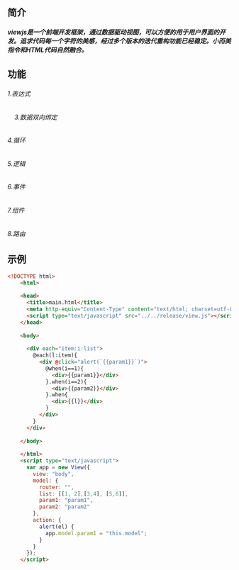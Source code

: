 ## 简介
#####     viewjs是一个前端开发框架，通过数据驱动视图，可以方便的用于用户界面的开发。追求代码每一个字符的美感，经过多个版本的迭代重构功能已经稳定。小而美指令和HTML代码自然融合。

## 功能  
######     1.表达式    
######     3.数据双向绑定
######     4.循环 
######     5.逻辑 
######     6.事件
######     7.组件
######     8.路由
## 示例

    
```html
<!DOCTYPE html>
    <html>
    
    <head>
      <title>main.html</title>
      <meta http-equiv="Content-Type" content="text/html; charset=utf-8" />
      <script type="text/javascript" src="../../release/view.js"></script>
    </head>
    
    <body>
    
      <div each="item:i:list">
        @each(l:item){
          <div @click="alert(`{{param1}}`)">
            @when(i==1){
              <div>{{param1}}</div>
            }.when(i==2){
              <div>{{param2}}</div>
            }.when{
              <div>{{l}}</div>
            }
          </div>
        }
      </div>
    
    </body>
    
    </html>
    <script type="text/javascript">
      var app = new View({
        view: "body",
        model: {
          router: "",
          list: [[1, 2],[3,4], [5,6]],
          param1: "param1",
          param2: "param2"
        },
        action: {
          alert(el) {
            app.model.param1 = "this.model";
          }
        }
      });
    </script>
```

     

